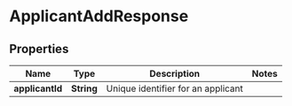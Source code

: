 # ApplicantAddResponse

## Properties
Name | Type | Description | Notes
------------ | ------------- | ------------- | -------------
**applicantId** | **String** | Unique identifier for an applicant | 
